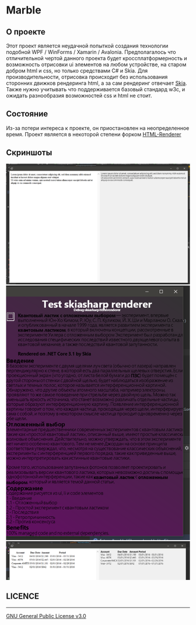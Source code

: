 # Marble

## О проекте
Этот проект является неудачной попыткой создания технологии подобной WPF / WinForms / Xamarin / Avalonia. Предполагалось что отличительной чертой данного проекта 
будет кроссплатформерность и возможность отрисовки ui элементов на любом устройстве, на старом добром html и css, но только средствами C# и Skia. 
Для производительности, отрисовка происходит без использования сторонних движков рендеринга html, а за сам рендеринг отвечает [Skia](https://github.com/mono/SkiaSharp).
Также нужно учитывать что поддерживается базовый стандард w3c, и ожидать разнообразия возможностей css и html не стоит.

## Состояние
Из-за потери интереса к проекте, он приостановлен на неопределенное время.
Проект является в некоторой степени форком [HTML-Renderer](https://github.com/ArthurHub/HTML-Renderer)

## Скриншоты

![N|Solid](https://github.com/Winster332/Marble/blob/master/Screenshots/Annotation%202020-07-28%20002940.png)
![N|Solid](https://github.com/Winster332/Marble/blob/master/Screenshots/Annotation%202020-07-28%20003054.png)
![N|Solid](https://github.com/Winster332/Marble/blob/master/Screenshots/Annotation%202020-07-28%20003133.png)

## LICENCE
-------
[GNU General Public License v3.0 ](https://github.com/Winster332/Marble/blob/master/LICENSE)
